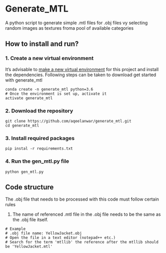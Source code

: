 # Generate_MTL
A python script to generate simple .mtl files for .obj files vy selecting random images as textures froma pool of available categories

## How to install and run?
### 1. Create a new virtual environment
It’s advisable to [make a new virtual environment](https://towardsdatascience.com/setting-up-python-platform-for-machine-learning-projects-cfd85682c54b) for this project and install the dependencies. Following steps can be taken to download get started with generate_mtl
```
conda create -n generate_mtl python=3.6
# Once the environment is set up, activate it
activate generate_mtl
```

### 2. Download the repository
```
git clone https://github.com/aqeelanwar/generate_mtl.git
cd generate_mtl
```

### 3. Install required packages
```
pip instal -r requirements.txt
```

### 4. Run the gen_mtl.py file
```
python gen_mtl.py
```

## Code structure
The .obj file that needs to be processed with this code must follow certain rules

1. The name of referenced .mtl file in the .obj file needs to be the same as the .obj file itself.
```
# Example
# .obj file name: YellowJacket.obj
# Open the file in a text editor (notepad++ etc.)
# Search for the term 'mtllib' the reference after the mtllib should be 'YellowJacket.mtl'
```

 
